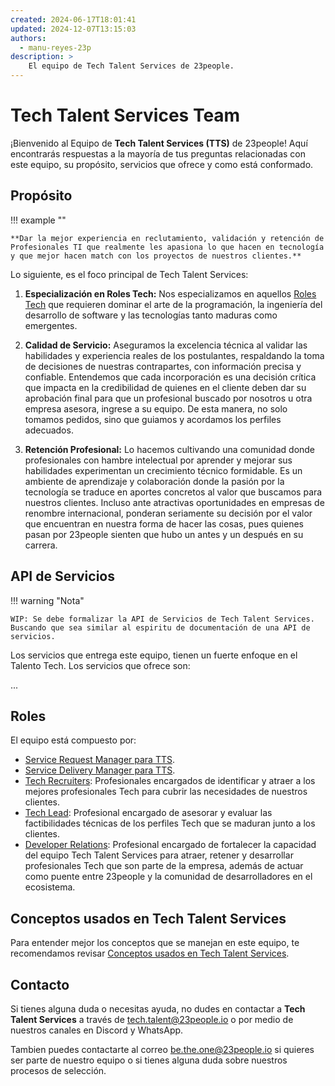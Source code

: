 ```yaml
---
created: 2024-06-17T18:01:41
updated: 2024-12-07T13:15:03
authors:
  - manu-reyes-23p
description: >
    El equipo de Tech Talent Services de 23people.
---
```


# Tech Talent Services Team

¡Bienvenido al Equipo de **Tech Talent Services (TTS)** de 23people! Aquí encontrarás respuestas a la mayoría de tus preguntas relacionadas con este equipo, su propósito, servicios que ofrece y como está conformado.

## Propósito

!!! example ""

    **Dar la mejor experiencia en reclutamiento, validación y retención de Profesionales TI que realmente les apasiona lo que hacen en tecnología y que mejor hacen match con los proyectos de nuestros clientes.**

Lo siguiente, es el foco principal de Tech Talent Services:

1. **Especialización en Roles Tech:** Nos especializamos en aquellos [Roles Tech](../../../how-we-do-it/tech-roles.md) que requieren dominar el arte de la programación, la ingeniería del desarrollo de software y las tecnologías tanto maduras como emergentes.

2. **Calidad de Servicio:** Aseguramos la excelencia técnica al validar las habilidades y experiencia reales de los postulantes, respaldando la toma de decisiones de nuestras contrapartes, con información precisa y confiable. Entendemos que cada incorporación es una decisión crítica que impacta en la credibilidad de quienes en el cliente deben dar su aprobación final para que un profesional buscado por nosotros u otra empresa asesora, ingrese a su equipo. De esta manera, no solo tomamos pedidos, sino que guiamos y acordamos los perfiles adecuados.

3. **Retención Profesional:** Lo hacemos cultivando una comunidad donde profesionales con hambre intelectual por aprender y mejorar sus habilidades experimentan un crecimiento técnico formidable. Es un ambiente de aprendizaje y colaboración donde la pasión por la tecnología se traduce en aportes concretos al valor que buscamos para nuestros clientes. Incluso ante atractivas oportunidades en empresas de renombre internacional, ponderan seriamente su decisión por el valor que encuentran en nuestra forma de hacer las cosas, pues quienes pasan por 23people sienten que hubo un antes y un después en su carrera.

## API de Servicios

!!! warning "Nota"

    WIP: Se debe formalizar la API de Servicios de Tech Talent Services. Buscando que sea similar al espiritu de documentación de una API de servicios.

Los servicios que entrega este equipo, tienen un fuerte enfoque en el Talento Tech. Los servicios que ofrece son:

...

## Roles

El equipo está compuesto por:

- [Service Request Manager para TTS](team-roles/service-request-manager-tts.md).
- [Service Delivery Manager para TTS](team-roles/service-delivery-manager-tts.md).
- [Tech Recruiters](team-roles/tech-recruiter-tts.md): Profesionales encargados de identificar y atraer a los mejores profesionales Tech para cubrir las necesidades de nuestros clientes.
- [Tech Lead](team-roles/tech-lead-tts.md): Profesional encargado de asesorar y evaluar las factibilidades técnicas de los perfiles Tech que se maduran junto a los clientes.
- [Developer Relations](team-roles/developer-relations-for-tts.md): Profesional encargado de fortalecer la capacidad del equipo Tech Talent Services para atraer, retener y desarrollar profesionales Tech que son parte de la empresa, además de actuar como puente entre 23people y la comunidad de desarrolladores en el ecosistema.

## Conceptos usados en Tech Talent Services

Para entender mejor los conceptos que se manejan en este equipo, te recomendamos revisar [Conceptos usados en Tech Talent Services](concepts.md).

## Contacto

Si tienes alguna duda o necesitas ayuda, no dudes en contactar a **Tech Talent Services** a través de [tech.talent@23people.io](mailto:tech.talent@23people.io) o por medio de nuestros canales en Discord y WhatsApp.

Tambien puedes contactarte al correo [be.the.one@23people.io](mailto:be.the.one@23people.io) si quieres ser parte de nuestro equipo o si tienes alguna duda sobre nuestros procesos de selección.
